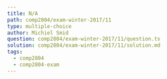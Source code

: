 ```yaml
---
title: N/A
path: comp2804/exam-winter-2017/11
type: multiple-choice
author: Michiel Smid
question: comp2804/exam-winter-2017/11/question.ts
solution: comp2804/exam-winter-2017/11/solution.md
tags:
  - comp2804
  - comp2804-exam
---
```

